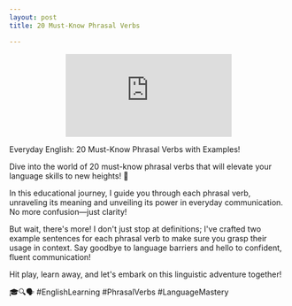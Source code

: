 ```yaml
---
layout: post
title: 20 Must-Know Phrasal Verbs

---
```


<div style="text-align:center;width:100%">
<iframe 
src="https://www.youtube.com/embed/BOQWa1pApes" 
frameborder="0" 
allow="accelerometer; autoplay; encrypted-media; gyroscope; picture-in-picture" 
allowfullscreen></iframe>
</div>

Everyday English: 20 Must-Know Phrasal Verbs with Examples!

Dive into the world of 20 must-know phrasal verbs that will elevate your language skills to new heights! 🚀

In this educational journey, I guide you through each phrasal verb, unraveling its meaning and unveiling its power in everyday communication. No more confusion—just clarity!

But wait, there's more! I don't just stop at definitions; I've crafted two example sentences for each phrasal verb to make sure you grasp their usage in context.  Say goodbye to language barriers and hello to confident, fluent communication!

Hit play, learn away, and let's embark on this linguistic adventure together! 

🎓🔍🗣️ #EnglishLearning #PhrasalVerbs #LanguageMastery